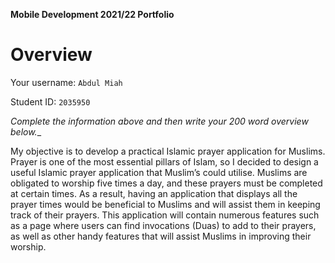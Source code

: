 **Mobile Development 2021/22 Portfolio**
# Overview

Your username: `Abdul Miah`

Student ID: `2035950`

_Complete the information above and then write your 200 word overview below.__

My objective is to develop a practical Islamic prayer application for Muslims. Prayer is one of the most essential pillars of Islam, so I decided to design a useful Islamic prayer application that Muslim’s could utilise. Muslims are obligated to worship five times a day, and these prayers must be completed at certain times. As a result, having an application that displays all the prayer times would be beneficial to Muslims and will assist them in keeping track of their prayers. This application will contain numerous features such as a page where users can find invocations (Duas) to add to their prayers, as well as other handy features that will assist Muslims in improving their worship.

<!-- 
Formative feedback from Sandy

This is a good idea, Abdul, there's plenty of scope with an app like this to display your Android skills. You have plenty of headroom with the word limit, so I have some comments on how you could improve this:

– Try to 'signpost' how you will demonstrate a variety of Android skills to me as the reader. You don't have to go into API detail, that is for other components. But if you can give me an idea of what the 'handy features' might be, I get a better idea of what kind of coverage you might be getting with the API. So more detail and clarity about what you're planning would be really good. I think that's the main feedback here – what is the app going to do?

– Can you expand more on why this might be useful? How do people who don't use smartphones track this? What advantages would a smartphone app bring over these methods? 

– Why would tracking be useful over time? What do you think the benefit of this would be to the users?

-->
